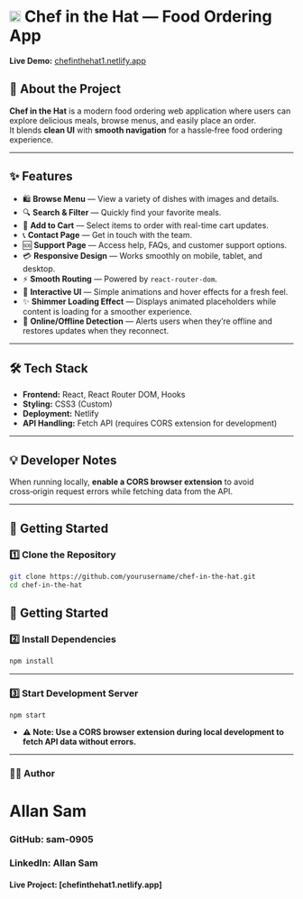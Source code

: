 # <img src="./public/Logo.png" alt="Chef in the Hat Logo" width="20" height="20" /> Chef in the Hat — Food Ordering App


**Live Demo:** [chefinthehat1.netlify.app](https://chefinthehat1.netlify.app/)

## 📖 About the Project
**Chef in the Hat** is a modern food ordering web application where users can explore delicious meals, browse menus, and easily place an order.  
It blends **clean UI** with **smooth navigation** for a hassle‑free food ordering experience.

---
## ✨ Features

- 🛍 **Browse Menu** — View a variety of dishes with images and details.  
- 🔍 **Search & Filter** — Quickly find your favorite meals.  
- 🛒 **Add to Cart** — Select items to order with real-time cart updates.  
- 📞 **Contact Page** — Get in touch with the team.  
- 🆘 **Support Page** — Access help, FAQs, and customer support options.  
- 💳 **Responsive Design** — Works smoothly on mobile, tablet, and desktop.  
- ⚡ **Smooth Routing** — Powered by `react-router-dom`.  
- 🎨 **Interactive UI** — Simple animations and hover effects for a fresh feel.  
- ✨ **Shimmer Loading Effect** — Displays animated placeholders while content is loading for a smoother    experience.  
- 📡 **Online/Offline Detection** — Alerts users when they’re offline and restores updates when they    reconnect.  

---

## 🛠 Tech Stack
- **Frontend:** React, React Router DOM, Hooks
- **Styling:** CSS3 (Custom)
- **Deployment:** Netlify
- **API Handling:** Fetch API (requires CORS extension for development)

---

## 💡 Developer Notes
When running locally, **enable a CORS browser extension** to avoid cross‑origin request errors while fetching data from the API.

---

## 🚀 Getting Started

### 1️⃣ Clone the Repository
```bash
git clone https://github.com/yourusername/chef-in-the-hat.git
cd chef-in-the-hat
```
## 🚀 Getting Started

### 2️⃣ Install Dependencies
```bash
npm install
 ```
---

### 3️⃣ Start Development Server
```
npm start
```
- **⚠ Note: Use a CORS browser extension during local development to fetch API data without errors.**
---

### 👨‍💻 Author
# Allan Sam

### GitHub: sam-0905

### LinkedIn: Allan Sam

#### Live Project: [chefinthehat1.netlify.app]
